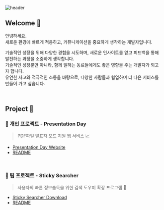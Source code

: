 ![header](https://capsule-render.vercel.app/api?type=Venom&color=auto&height=200&section=header&text=JongSeok's%20Github&fontSize=90)

## Welcome 👋

안녕하세요. </br>
새로운 환경에 빠르게 적응하고, 커뮤니케이션을 중요하게 생각하는 개발자입니다.

기술적인 성장을 위해 다양한 경험을 시도하며, 새로운 인사이트를 얻고 피드백을 통해 발전하는 과정을 소중하게 생각합니다. </br>
기술적인 성장뿐만 아니라, 함께 일하는 동료들에게도 좋은 영향을 주는 개발자가 되고자 합니다. </br>
유연한 사고와 적극적인 소통을 바탕으로, 다양한 사람들과 협업하며 더 나은 서비스를 만들어 가고 싶습니다.

</br>

## Project 🚀
### 💁 개인 프로젝트 - Presentation Day
> PDF파일 발표자 모드 지원 웹 서비스 📈

- [Presentation Day Website](https://presentation-day.today/)
- [README](https://github.com/josuk0212/Presentation-Day/tree/docs/README)

</br>

### 👫 팀 프로젝트 - Sticky Searcher
> 사용자의 빠른 정보습득을 위한 검색 도우미 확장 프로그램 🔎

- [Sticky Searcher Download](https://chromewebstore.google.com/detail/sticky-searcher/hgffglicdkekapoilckejhebgopacdld?hl=ko&utm_source=ext_sidebar)
- [README](https://github.com/Sticky-Seacher/sticky-searcher-extension)
